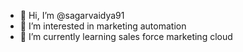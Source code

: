 - 👋 Hi, I’m @sagarvaidya91
- 👀 I’m interested in marketing automation 
- 🌱 I’m currently learning sales force marketing cloud 



<!---
sagarvaidya91/sagarvaidya91 is a ✨ special ✨ repository because its `README.md` (this file) appears on your GitHub profile.
You can click the Preview link to take a look at your changes.
--->
